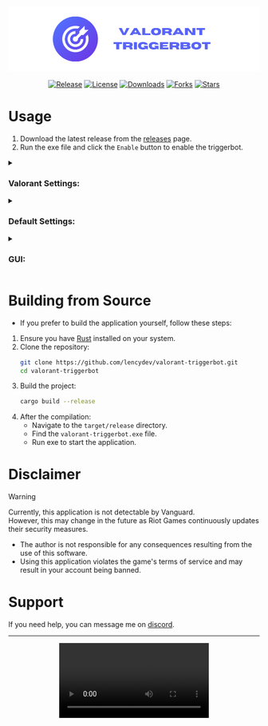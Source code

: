 <div align = "center">
  <img src = "../assets/header.png" alt = "header" />

  <br />

  <a href = "https://github.com/lencydev/valorant-triggerbot/releases/latest"><img src = "https://img.shields.io/github/v/release/lencydev/valorant-triggerbot?style=flat-square&color=5864F9" alt = "Release" /></a>
  <a href = "https://github.com/lencydev/valorant-triggerbot/blob/main/LICENSE"><img src = "https://img.shields.io/github/license/lencydev/valorant-triggerbot?style=flat-square&color=5864F9" alt = "License" /></a>
  <a href = "https://github.com/lencydev/valorant-triggerbot/releases"><img src = "https://img.shields.io/github/downloads/lencydev/valorant-triggerbot/total?style=flat-square&color=5864F9" alt = "Downloads" /></a>
  <a href = "https://github.com/lencydev/valorant-triggerbot/forks?include=active,archived,inactive,network&page=1&period=&sort_by=last_updated"><img src = "https://img.shields.io/github/forks/lencydev/valorant-triggerbot?style=flat-square&color=5864F9" alt = "Forks" /></a>
  <a href = "https://github.com/lencydev/valorant-triggerbot/stargazers"><img src = "https://img.shields.io/github/stars/lencydev/valorant-triggerbot?style=flat-square&color=5864F9" alt = "Stars" /></a>
</div>

# Usage
1. Download the latest release from the [releases](https://github.com/lencydev/valorant-triggerbot/releases) page.
2. Run the exe file and click the `Enable` button to enable the triggerbot.

<details>
  <summary><h3>Valorant Settings:</h3></summary>

  <p>These are the in-game settings required for the triggerbot to work.</p>

  - `General > Accessibility > Enemy Highlight Color:` Select `Purple`.
  - `General > Mouse > Raw Input Buffer:` Set to `Off`.
</details>

<details>
  <summary><h3>Default Settings:</h3></summary>

  <p>These are the default and recommended settings.</p>

  - `Resolution:` 1920x1080 (If your in-game resolution is different, change it)
  - `Trigger Key:` Left Shift
  - `Target Color:` Purple (RGB: 250, 100, 250)
  - `Color Tolerance:` 70
  - `Trigger Delay:` 50ms
</details>

<details>
  <summary><h3>GUI:</h3></summary>

  <p>This GUI image may not always reflect the most current version. The actual interface may vary depending on the version you are using.</p>

  <img src = "https://i.imgur.com/FFRD1rY.png" alt = "gui" />
</details>

# Building from Source
- If you prefer to build the application yourself, follow these steps:

1. Ensure you have [Rust](https://www.rust-lang.org/tools/install) installed on your system.
2. Clone the repository:
   ```bash
   git clone https://github.com/lencydev/valorant-triggerbot.git
   cd valorant-triggerbot
   ```
3. Build the project:
   ```bash
   cargo build --release
   ```
4. After the compilation:
   - Navigate to the `target/release` directory.
   - Find the `valorant-triggerbot.exe` file.
   - Run exe to start the application.

# Disclaimer
> [!WARNING]
> Currently, this application is not detectable by Vanguard. <br /> However, this may change in the future as Riot Games continuously updates their security measures.
- The author is not responsible for any consequences resulting from the use of this software.
- Using this application violates the game's terms of service and may result in your account being banned.

# Support
If you need help, you can message me on [discord](https://discord.com/users/313738210729656332).

<hr />

<div align = "center">
  <video src = "https://github.com/user-attachments/assets/c2a3a180-24ae-4ed2-9c6d-b27732631dc2" />
</div>
